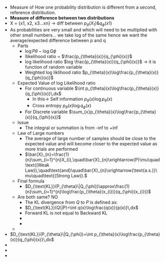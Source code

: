 - Measure of How one probability distribution is different from a second, reference distribution.
- **Measure of difference between two distributions**
- X = {x1, x2, x3...xn} -> diff between $p_{\theta}\left(X_1\right)\&q_{\phi}\left(x1\right)$
- As probabilities are very small and which will need to be multiplied with other small numbers... we take log of the same hence we want the average/expected difference between p and q
	- Parts
		- $\log P\theta-\log Q\phi$
		- llikelihood ratio = $\frac{p_{\theta}(x)}{q_{\phi}(x)}$
		- log likelihood ratio $log \frac{p_{\theta}(x)}{q_{\phi}(x)}$ -> it is function of random variable
		- Weighted log liklihood ratio $p_{\theta}(x)\log\frac{p_{\theta}(x)}{q_{\phi}(x)}$
	- Expected Value of log Likelihood ratio
		- For continuous variable $\int p_{\theta}(x)\log\frac{p_{\theta}(x)}{q_{\phi}(x)}\,dx$
			- In this-> Self information $p_{\theta}(x)\log p_{\theta}(x)$
			- Cross entropy $p_{\theta}(x)\log q_{\phi}(x)$
		- For Discrete variable $\sum_{x}p_{\theta}(x)\log\frac{p_{\theta}(x)}{q_{\phi}(x)}$
	- Issue
		- The integral or summation is from -inf to +inf
	- Law of Large numbers
		- The average of large number of samples should be close to the expected value and will become closer to the expected value as more trials are performed
		- $\bar{X}_{n}=\frac{1}{n}\sum_{i=1}^{n}X_{i},\quad\bar{X}_{n}\xrightarrow{P}\mu\quad\text{(Weak Law)},\quad\text{and}\quad\bar{X}_{n}\xrightarrow{\text{a.s.}}\mu\quad\text{(Strong Law)}.$
	- Final formula
		- $D_{\text{KL}}(P_{\theta}\|Q_{\phi})\approx\frac{1}{n}\sum_{i=1}^{n}\log\frac{p_{\theta}(x_{i})}{q_{\phi}(x_{i})}$
	- Are both same? NO
		- The KL divergence from $Q$ to $P$ is defined as:
		- $D_{\text{KL}}(Q\|P)=\int q(x)\log\frac{q(x)}{p(x)}\,dx$
		- Forward KL is not equal to Backward KL
		-
		-
	-
- $D_{\text{KL}}(P_{\theta}\|Q_{\phi})=\int p_{\theta}(x)\log\frac{p_{\theta}(x)}{q_{\phi}(x)}\,dx$
-
-
-